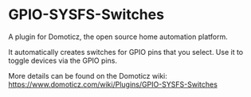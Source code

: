 # GPIO-SYSFS-Switches
A plugin for Domoticz, the open source home automation platform.

It automatically creates switches for GPIO pins that you select. Use it to toggle devices via the GPIO pins.

More details can be found on the Domoticz wiki:
https://www.domoticz.com/wiki/Plugins/GPIO-SYSFS-Switches
